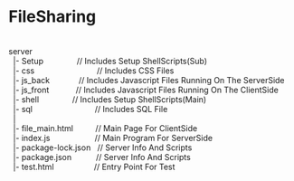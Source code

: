 # FileSharing
<br>
server<br>
&nbsp;&nbsp;|-&nbsp;Setup&nbsp;&nbsp;&nbsp;&nbsp;&nbsp;&nbsp;&nbsp;&nbsp;&nbsp;&nbsp;&nbsp;&nbsp;&nbsp;&nbsp;&nbsp;// Includes Setup ShellScripts(Sub)<br>
&nbsp;&nbsp;|-&nbsp;css&nbsp;&nbsp;&nbsp;&nbsp;&nbsp;&nbsp;&nbsp;&nbsp;&nbsp;&nbsp;&nbsp;&nbsp;&nbsp;&nbsp;&nbsp;&nbsp;&nbsp;&nbsp;&nbsp;&nbsp;&nbsp;&nbsp;&nbsp;&nbsp;&nbsp;&nbsp;&nbsp;&nbsp;// Includes CSS Files<br>
&nbsp;&nbsp;|-&nbsp;js_back&nbsp;&nbsp;&nbsp;&nbsp;&nbsp;&nbsp;&nbsp;&nbsp;&nbsp;&nbsp;&nbsp;&nbsp;&nbsp;// Includes Javascript Files Running On The ServerSide<br>
&nbsp;&nbsp;|-&nbsp;js_front&nbsp;&nbsp;&nbsp;&nbsp;&nbsp;&nbsp;&nbsp;&nbsp;&nbsp;&nbsp;&nbsp;&nbsp;// Includes Javascript Files Running On The ClientSide<br>
&nbsp;&nbsp;|-&nbsp;shell&nbsp;&nbsp;&nbsp;&nbsp;&nbsp;&nbsp;&nbsp;&nbsp;&nbsp;&nbsp;&nbsp;&nbsp;&nbsp;&nbsp;&nbsp;// Includes Setup ShellScripts(Main)<br>
&nbsp;&nbsp;|-&nbsp;sql&nbsp;&nbsp;&nbsp;&nbsp;&nbsp;&nbsp;&nbsp;&nbsp;&nbsp;&nbsp;&nbsp;&nbsp;&nbsp;&nbsp;&nbsp;&nbsp;&nbsp;&nbsp;&nbsp;&nbsp;&nbsp;&nbsp;&nbsp;&nbsp;&nbsp;&nbsp;&nbsp;&nbsp;// Includes SQL File<br>
&nbsp;&nbsp;|<br>
&nbsp;&nbsp;|-&nbsp;file_main.html&nbsp;&nbsp;&nbsp;&nbsp;&nbsp;&nbsp;&nbsp;&nbsp;&nbsp;&nbsp;// Main Page For ClientSide<br>
&nbsp;&nbsp;|-&nbsp;index.js&nbsp;&nbsp;&nbsp;&nbsp;&nbsp;&nbsp;&nbsp;&nbsp;&nbsp;&nbsp;&nbsp;&nbsp;&nbsp;&nbsp;&nbsp;&nbsp;&nbsp;&nbsp;&nbsp;&nbsp;// Main Program For ServerSide<br>
&nbsp;&nbsp;|-&nbsp;package-lock.json&nbsp;&nbsp;&nbsp;// Server Info And Scripts<br>
&nbsp;&nbsp;|-&nbsp;package.json&nbsp;&nbsp;&nbsp;&nbsp;&nbsp;&nbsp;&nbsp;&nbsp;&nbsp;&nbsp;&nbsp;// Server Info And Scripts<br>
&nbsp;&nbsp;|-&nbsp;test.html&nbsp;&nbsp;&nbsp;&nbsp;&nbsp;&nbsp;&nbsp;&nbsp;&nbsp;&nbsp;&nbsp;&nbsp;&nbsp;&nbsp;&nbsp;&nbsp;&nbsp;&nbsp;// Entry Point For Test<br>
